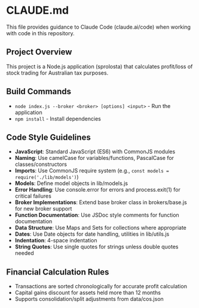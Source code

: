# CLAUDE.md

This file provides guidance to Claude Code (claude.ai/code) when working with code in this repository.

## Project Overview
This project is a Node.js application (sprolosta) that calculates profit/loss of stock trading for Australian tax purposes.

## Build Commands
- `node index.js --broker <broker> [options] <input>` - Run the application
- `npm install` - Install dependencies

## Code Style Guidelines
- **JavaScript**: Standard JavaScript (ES6) with CommonJS modules
- **Naming**: Use camelCase for variables/functions, PascalCase for classes/constructors
- **Imports**: Use CommonJS require system (e.g., `const models = require('./lib/models')`)
- **Models**: Define model objects in lib/models.js
- **Error Handling**: Use console.error for errors and process.exit(1) for critical failures
- **Broker Implementations**: Extend base broker class in brokers/base.js for new broker support
- **Function Documentation**: Use JSDoc style comments for function documentation
- **Data Structure**: Use Maps and Sets for collections where appropriate
- **Dates**: Use Date objects for date handling, utilities in lib/utils.js
- **Indentation**: 4-space indentation
- **String Quotes**: Use single quotes for strings unless double quotes needed

## Financial Calculation Rules
- Transactions are sorted chronologically for accurate profit calculation
- Capital gains discount for assets held more than 12 months
- Supports consolidation/split adjustments from data/cos.json